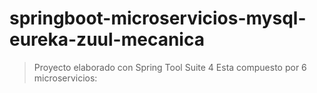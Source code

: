 # springboot-microservicios-mysql-eureka-zuul-mecanica

> Proyecto elaborado con Spring Tool Suite 4
> Esta compuesto por 6 microservicios:


 
